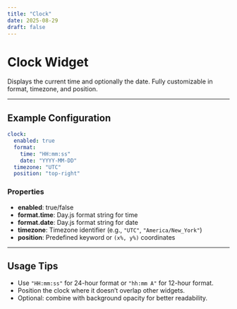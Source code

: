 ```yaml
---
title: "Clock"
date: 2025-08-29
draft: false
---
```


# Clock Widget

Displays the current time and optionally the date. Fully customizable in format, timezone, and position.

---

## Example Configuration

```yaml
clock:
  enabled: true
  format:
    time: "HH:mm:ss"
    date: "YYYY-MM-DD"
  timezone: "UTC"
  position: "top-right"
```

### **Properties**

- **enabled**: true/false
- **format.time**: Day.js format string for time
- **format.date**: Day.js format string for date
- **timezone**: Timezone identifier (e.g., `"UTC"`, `"America/New_York"`)
- **position**: Predefined keyword or `(x%, y%)` coordinates

---

## Usage Tips

- Use `"HH:mm:ss"` for 24-hour format or `"hh:mm A"` for 12-hour format.
- Position the clock where it doesn’t overlap other widgets.
- Optional: combine with background opacity for better readability.
